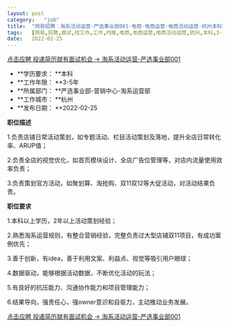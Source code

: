 ```yaml
---
layout:	post
category:	"job"
title:	"网易招聘：淘系活动运营-严选事业部001-电商-电商运营-电商活动运营-杭州本科3-5年"
tags:	[网易,招聘,面试,找工作,工作,内推,电商,电商运营,电商活动运营,杭州,本科,3-5年]
date:	2022-02-25
---
```


[点击应聘 投递简历就有面试机会 ->  淘系活动运营-严选事业部001](http://mobile.bole.netease.com/bole/boleDetail?id=37750&employeeId=346f03c3cda5f04c&key=all)



- **学历要求： **本科
- **工作年限： **3-5年
- **所属部门： **严选事业部-营销中心-淘系运营部
- **工作城市： **杭州
- **发布日期： **2022-02-25



**职位描述**

1.负责店铺日常活动策划，如专题活动、栏目活动策划及落地，提升全店日常转化率、ARUP值；

2.负责全店的视觉优化，如首页模块设计、全店广告位管理等，对店内流量使用效率负责；

3.负责策划官方活动，如聚划算、淘抢购、双11双12等大促活动，对活动结果负责。



**职位要求**

1.本科以上学历，2年以上活动策划经验；

2.熟悉淘系运营规则，有整合营销经验，完整负责过大型店铺双11项目，有成功案例优先；

3.善于创新，有idea，善于利用文案、利益点、视觉等吸引用户眼球；

4.数据驱动，能够根据活动数据，不断优化活动的玩法；

5.有良好的抗压能力、沟通协作能力和项目管理能力；

6.结果导向，强责任心，强owner意识和自驱力，主动推动业务发展。



[点击应聘 投递简历就有面试机会 ->  淘系活动运营-严选事业部001](http://mobile.bole.netease.com/bole/boleDetail?id=37750&employeeId=346f03c3cda5f04c&key=all)
